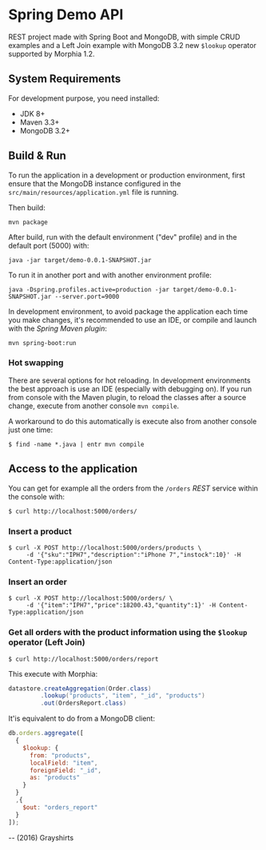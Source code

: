 Spring Demo API
===============

REST project made with Spring Boot and MongoDB, with simple CRUD examples
and a Left Join example with MongoDB 3.2 new `$lookup` operator supported
by Morphia 1.2.


System Requirements
-------------------

For development purpose, you need installed:

 * JDK 8+
 * Maven 3.3+
 * MongoDB 3.2+


Build & Run
-----------

To run the application in a development or production environment, first ensure that
the MongoDB instance configured in the ``src/main/resources/application.yml`` file is running.

Then build:

    mvn package

After build, run with the default environment ("dev" profile) and in the default
port (5000) with:

    java -jar target/demo-0.0.1-SNAPSHOT.jar

To run it in another port and with another environment profile:

    java -Dspring.profiles.active=production -jar target/demo-0.0.1-SNAPSHOT.jar --server.port=9000

In development environment, to avoid package the application each time you make changes,
it's recommended to use an IDE, or compile and launch with the *Spring Maven plugin*:

    mvn spring-boot:run

### Hot swapping

There are several options for hot reloading. In development environments the best approach
is use an IDE (especially with debugging on). If you run from console with the Maven plugin,
to reload the classes after a source change, execute from another console `mvn compile`.

A workaround to do this automatically is execute also from another console just one
time:

    $ find -name *.java | entr mvn compile


Access to the application
-------------------------

You can get for example all the orders from the ``/orders`` *REST* service within the
console with:

    $ curl http://localhost:5000/orders/

### Insert a product

    $ curl -X POST http://localhost:5000/orders/products \
         -d '{"sku":"IPH7","description":"iPhone 7","instock":10}' -H Content-Type:application/json

### Insert an order

    $ curl -X POST http://localhost:5000/orders/ \
         -d '{"item":"IPH7","price":18200.43,"quantity":1}' -H Content-Type:application/json

### Get all orders with the product information using the `$lookup` operator (Left Join)

    $ curl http://localhost:5000/orders/report

This execute with Morphia:

```java
datastore.createAggregation(Order.class)
         .lookup("products", "item", "_id", "products")
         .out(OrdersReport.class)
```

It'is equivalent to do from a MongoDB client:

```javascript
db.orders.aggregate([
  {
    $lookup: {
      from: "products",
      localField: "item",
      foreignField: "_id",
      as: "products"
    }
  }
  ,{
    $out: "orders_report"
  }
]);
```

--
(2016) Grayshirts
